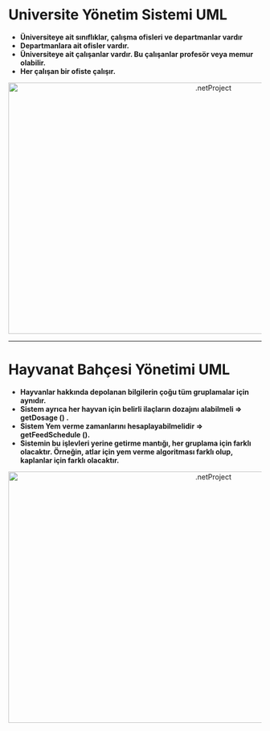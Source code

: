 # Universite Yönetim Sistemi UML

- **Üniversiteye ait sınıflıklar, çalışma ofisleri ve departmanlar vardır**
- **Departmanlara ait ofisler vardır.**
- **Üniversiteye ait çalışanlar vardır. Bu çalışanlar profesör veya memur olabilir.**
- **Her çalışan bir ofiste çalışır.**
<p align="center">
  <img src="https://github.com/fatihhernn/universiteYonetimSistemiUML/blob/main/Screenshot_62.png" width="800" height="500" alt=".netProject">
</p>

<hr/>

# Hayvanat Bahçesi Yönetimi UML

- **Hayvanlar hakkında depolanan bilgilerin çoğu tüm gruplamalar için aynıdır.**
- **Sistem ayrıca her hayvan için belirli ilaçların dozajını alabilmeli => getDosage () .**
- **Sistem Yem verme zamanlarını hesaplayabilmelidir => getFeedSchedule ().**
- **Sistemin bu işlevleri yerine getirme mantığı, her gruplama için farklı olacaktır. Örneğin, atlar için yem verme algoritması farklı olup, kaplanlar için farklı
olacaktır.**
<p align="center">
  <img src="https://github.com/fatihhernn/universiteYonetimSistemiUML/blob/main/hayvanatBahcesiUML.png" width="800" height="500" alt=".netProject">
</p>

